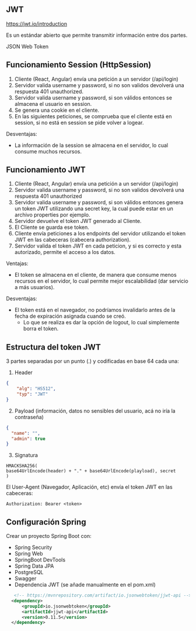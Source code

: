 ## JWT

https://jwt.io/introduction

Es un estándar abierto que permite transmitir información entre dos partes.

JSON Web Token

## Funcionamiento Session (HttpSession)
1. Cliente (React, Angular) envía una petición a un servidor (/api/login)
2. Servidor valida username y password, si no son validos devolverá una respuesta 401 unauthorized.
3. Servidor valida username y password, si son válidos entonces se almacena el usuario en session.
4. Se genera una cookie en el cliente.
5. En las siguientes peticiones, se comprueba que el cliente está en session, si no está en session se pide volver a logear.

Desventajas:

* La información de la session se almacena en el servidor, lo cual consume muchos recursos.

## Funcionamiento JWT

1. Cliente (React, Angular) envía una petición a un servidor (/api/login)
2. Servidor valida username y password, si no son validos devolverá una respuesta 401 unauthorized
3. Servidor valida username y password, si son válidos entonces genera un token JWT utilizando una secret key, la cual puede estar en un archivo properties por ejemplo.
4. Servidor devuelve el token JWT generado al Cliente.
5. El Cliente se guarda ese token.
6. Cliente envía peticiones a los endpoints del servidor utilizando el token JWT en las cabeceras (cabecera authorization).
7. Servidor valida el token JWT en cada peticion, y si es correcto y esta autorizado, permite el acceso a los datos.

Ventajas:

* El token se almacena en el cliente, de manera que consume menos recursos en el servidor, lo cual permite mejor escalabilidad (dar servicio a más usuarios).

Desventajas: 

* El token está en el navegador, no podríamos invalidarlo antes de la fecha de expiración asignada cuando se creó.
    * Lo que se realiza es dar la opción de logout, lo cual simplemente borra el token.

## Estructura del token JWT

3 partes separadas por un punto (.) y codificadas en base 64 cada una:

1. Header

```json
{
    "alg": "HS512",
    "typ": "JWT"
}
```

2. Payload (información, datos no sensibles del usuario, acá no iría la contraseña)

```json
{
  "name": "",
  "admin": true
}
```
3. Signatura
```
HMACKSHA256(
base64UrlEncode(header) + "." + base64UrlEncode(playload), secret
)
```

El User-Agent (Navegador, Aplicación, etc) envía el token JWT en las cabeceras:

```
Authorization: Bearer <token>
```

## Configuración Spring 

Crear un proyecto Spring Boot con:

  * Spring Security
  * Spring Web
  * SpringBoot DevTools
  * Spring Data JPA
  * PostgreSQL
  * Swagger
  * Dependencia JWT (se añade manualmente en el pom.xml)
  ```xml
     <!-- https://mvnrepository.com/artifact/io.jsonwebtoken/jjwt-api -->
    <dependency>
        <groupId>io.jsonwebtoken</groupId>
        <artifactId>jjwt-api</artifactId>
        <version>0.11.5</version>
    </dependency>
  ```